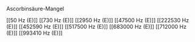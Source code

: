 

Ascorbinsäure-Mangel

[[50 Hz (E)]]
[[730 Hz (E)]]
[[2950 Hz (E)]]
[[47500 Hz (E)]]
[[222530 Hz (E)]]
[[452590 Hz (E)]]
[[517500 Hz (E)]]
[[683000 Hz (E)]]
[[712000 Hz (E)]]
[[993410 Hz (E)]]